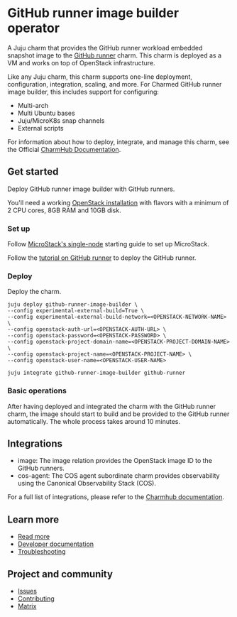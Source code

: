 # GitHub runner image builder operator
<!-- Use this space for badges -->

A Juju charm that provides the GitHub runner workload embedded snapshot image to the 
[GitHub runner](https://charmhub.io/github-runner) charm. This charm is deployed as a VM and works
on top of OpenStack infrastructure.

Like any Juju charm, this charm supports one-line deployment, configuration, integration, scaling,
and more. For Charmed GitHub runner image builder, this includes support for configuring:
* Multi-arch
* Multi Ubuntu bases
* Juju/MicroK8s snap channels
* External scripts

For information about how to deploy, integrate, and manage this charm, see the Official 
[CharmHub Documentation](https://charmhub.io/github-runner-image-builder).

## Get started
<!--Briefly summarize what the user will achieve in this guide.-->
Deploy GitHub runner image builder with GitHub runners.

<!--Indicate software and hardware prerequisites-->
You'll need a working [OpenStack installation](https://microstack.run/docs/single-node) with
flavors with a minimum of 2 CPU cores, 8GB RAM and 10GB disk.

### Set up

Follow [MicroStack's single-node](https://microstack.run/docs/single-node) starting guide to set 
up MicroStack.

Follow the [tutorial on GitHub runner](https://charmhub.io/github-runner) to deploy the GitHub
runner.

### Deploy

Deploy the charm.

```
juju deploy github-runner-image-builder \
--config experimental-external-build=True \
--config experimental-external-build-network=<OPENSTACK-NETWORK-NAME> \
--config openstack-auth-url=<OPENSTACK-AUTH-URL> \
--config openstack-password=<OPENSTACK-PASSWORD> \
--config openstack-project-domain-name=<OPENSTACK-PROJECT-DOMAIN-NAME> \
--config openstack-project-name=<OPENSTACK-PROJECT-NAME> \
--config openstack-user-name=<OPENSTACK-USER-NAME>

juju integrate github-runner-image-builder github-runner
```

### Basic operations
<!--Brief walkthrough of performing standard configurations or operations-->

After having deployed and integrated the charm with the GitHub runner charm, the image should start
to build and be provided to the GitHub runner automatically. The whole process takes around 10
minutes.

## Integrations
<!-- Information about particularly relevant interfaces, endpoints or libraries related to the charm. For example, peer relation endpoints required by other charms for integration.--> 
* image: The image relation provides the OpenStack image ID to the GitHub runners.
* cos-agent: The COS agent subordinate charm provides observability using the Canonical
Observability Stack (COS).

For a full list of integrations, please refer to the [Charmhub documentation](https://charmhub.io/github-runner-image-builder/integrations).

## Learn more
* [Read more](https://charmhub.io/github-runner-image-builder) <!--Link to the charm's official documentation-->
* [Developer documentation](https://github.com/canonical/github-runner-image-builder-operator/blob/main/CONTRIBUTING.md) <!--Link to any developer documentation-->
* [Troubleshooting](https://matrix.to/#/#charmhub-charmdev:ubuntu.com)

## Project and community
* [Issues](https://github.com/canonical/github-runner-image-builder-operator/issues) <!--Link to GitHub issues (if applicable)-->
* [Contributing](https://github.com/canonical/github-runner-image-builder-operator/blob/main/CONTRIBUTING.md) <!--Link to any contribution guides--> 
* [Matrix](https://matrix.to/#/#charmhub-charmdev:ubuntu.com) <!--Link to contact info (if applicable), e.g. Matrix channel-->

